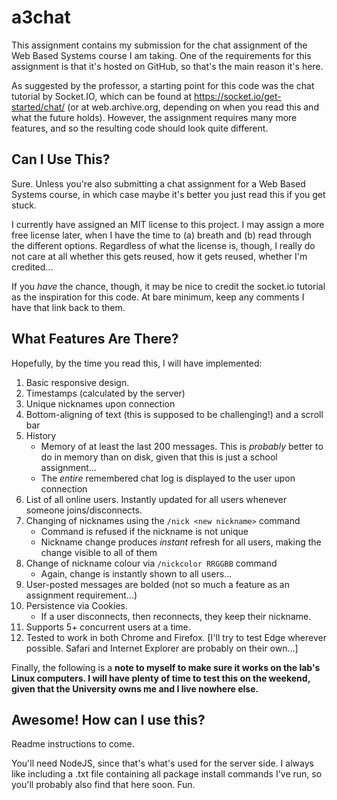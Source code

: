 # a3chat
This assignment contains my submission for the chat assignment of the Web Based Systems course I am taking. One of the requirements for this assignment is that it's hosted on GitHub, so that's the main reason it's here.

As suggested by the professor, a starting point for this code was the chat tutorial by Socket.IO, which can be found at https://socket.io/get-started/chat/ (or at web.archive.org, depending on when you read this and what the future holds). However, the assignment requires many more features, and so the resulting code should look quite different.

## Can I Use This?

Sure. Unless you're also submitting a chat assignment for a Web Based Systems course, in which case maybe it's better you just read this if you get stuck.

I currently have assigned an MIT license to this project. I may assign a more free license later, when I have the time to (a) breath and (b) read through the different options. Regardless of what the license is, though, I really do not care at all whether this gets reused, how it gets reused, whether I'm credited...

If you *have* the chance, though, it may be nice to credit the socket.io tutorial as the inspiration for this code. At bare minimum, keep any comments I have that link back to them.

## What Features Are There?

Hopefully, by the time you read this, I will have implemented:
1. Basic responsive design.
2. Timestamps (calculated by the server)
3. Unique nicknames upon connection
4. Bottom-aligning of text (this is supposed to be challenging!) and a scroll bar
5. History
    + Memory of at least the last 200 messages. This is *probably* better to do in memory than on disk, given that this is just a school assignment...
    + The *entire* remembered chat log is displayed to the user upon connection
6. List of all online users. Instantly updated for all users whenever someone joins/disconnects.
7. Changing of nicknames using the `/nick <new nickname>` command
    + Command is refused if the nickname is not unique
    + Nickname change produces *instant* refresh for all users, making the change visible to all of them
8. Change of nickname colour via `/nickcolor RRGGBB` command
    + Again, change is instantly shown to all users...
9. User-posted messages are bolded (not so much a feature as an assignment requirement...)
10. Persistence via Cookies.
    + If a user disconnects, then reconnects, they keep their nickname.
11. Supports 5+ concurrent users at a time.
12. Tested to work in both Chrome and Firefox. \[I'll try to test Edge wherever possible. Safari and Internet Explorer are probably on their own...\]

Finally, the following is a **note to myself to make sure it works on the lab's Linux computers. I will have plenty of time to test this on the weekend, given that the University owns me and I live nowhere else.**

## Awesome! How can I use this?
Readme instructions to come.

You'll need NodeJS, since that's what's used for the server side. I always like including a .txt file containing all package install commands I've run, so you'll probably also find that here soon. Fun.





